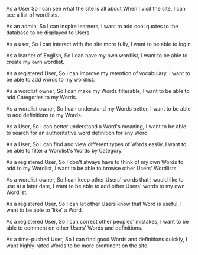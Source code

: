 As a User
So I can see what the site is all about
When I visit the site,
I can see a list of wordlists.

As an admin,
So I can inspire learners,
I want to add cool quotes to the database to be displayed to Users.

As a user,
So I can interact with the site more fully,
I want to be able to login.

As a learner of English,
So I can have my own wordlist,
I want to be able to create my own wordlist.

As a registered User,
So I can improve my retention of vocabulary,
I want to be able to add words to my wordlist.

As a wordlist owner,
So I can make my Words filterable,
I want to be able to add Categories to my Words.

As a wordlist owner,
So I can understand my Words better,
I want to be able to add definitions to my Words.

As a User,
So I can better understand a Word's meaning,
I want to be able to search for an authoritative word definition for any Word.

As a User,
So I can find and view different types of Words easily,
I want to be able to filter a Wordlist's Words by Category.

As a registered User,
So I don't always have to think of my own Words to add to my Wordlist,
I want to be able to browse other Users' Wordlists.

As a wordlist owner,
So I can keep other Users' words that I would like to use at a later date,
I want to be able to add other Users' words to my own Wordlist.

As a registered User,
So I can let other Users know that Word is useful,
I want to be able to 'like' a Word.

As a registered User,
So I can correct other peoples' mistakes,
I want to be able to comment on other Users' Words and definitions.

As a time-pushed User,
So I can find good Words and definitions quickly,
I want highly-rated Words to be more prominent on the site.

